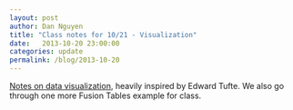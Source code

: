 ```yaml
---
layout: post
author: Dan Nguyen
title: "Class notes for 10/21 - Visualization"
date:   2013-10-20 23:00:00
categories: update
permalink: /blog/2013-10-20
---
```


[Notes on data visualization](/class/fall2013/notes-1021), heavily inspired by Edward Tufte. We also go through one more Fusion Tables example for class. 

